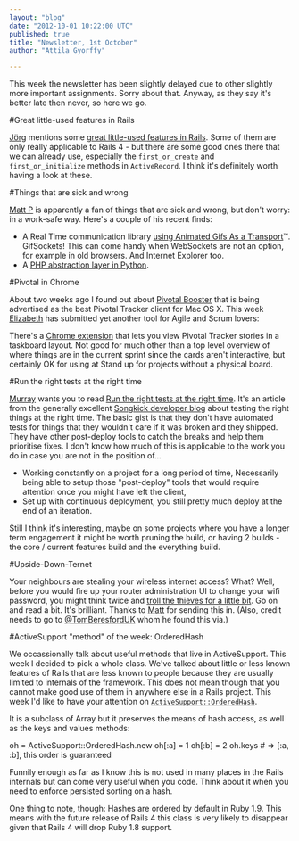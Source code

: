 ```yaml
---
layout: "blog"
date: "2012-10-01 10:22:00 UTC"
published: true
title: "Newsletter, 1st October"
author: "Attila Gyorffy"

---
```


This week the newsletter has been slightly delayed due to other slightly more important assignments. Sorry about that. Anyway, as they say it's better late then never, so here we go.

#Great little-used features in Rails

[Jörg](http://www.unboxedconsulting.com/people/joerg-diekmann) mentions some [great little-used features in Rails](http://blog.mitchcrowe.com/blog/2012/04/14/10-most-underused-activerecord-relation-methods). Some of them are only really applicable to Rails 4 - but there are some good ones there that we can already use, especially the `first_or_create` and `first_or_initialize` methods in `ActiveRecord`. I think it's definitely worth having a look at these.

#Things that are sick and wrong

[Matt P](http://www.unboxedconsulting.com/people/matt-peperell) is apparently a fan of things that are sick and wrong, but don't worry: in a work-safe way. Here's a couple of his recent finds:

* A Real Time communication library [using Animated Gifs As a Transport](http://github.com/videlalvaro/gifsockets)™. GifSockets! This can come handy when WebSockets are not an option, for example in old browsers. And Internet Explorer too.* A [PHP abstraction layer in Python](http://code.google.com/p/php-py/source/browse/trunk/src/php/php.py).

#Pivotal in Chrome

About two weeks ago I found out about [Pivotal Booster](http://pivotalbooster.com/) that is being advertised as the best Pivotal Tracker client for Mac OS X. This week [Elizabeth](http://www.unboxedconsulting.com/people/elizabeth-curson) has submitted yet another tool for Agile and Scrum lovers:

There's a [Chrome extension](http://chrome.google.com/webstore/detail/iegbkljacgfochoondhgibofiijnedjd) that lets you view Pivotal Tracker stories in a taskboard layout. Not good for much other than a top level overview of where things are in the current sprint since the cards aren't interactive, but certainly OK for using at Stand up for projects without a physical board.

#Run the right tests at the right time

[Murray](http://www.unboxedconsulting.com/people/murray-steele) wants you to read [Run the right tests at the right time](http://www.songkick.com/devblog/2012/09/27/run-the-right-tests-at-the-right-time/). It's an article from the generally excellent [Songkick developer blog](http://www.songkick.com/devblog/) about testing the right things at the right time. The basic gist is that they don't have automated tests for things that they wouldn't care if it was broken and they shipped. They have other post-deploy tools to catch the breaks and help them prioritise fixes. I don't know how much of this is applicable to the work you do in case you are not in the position of…

* Working constantly on a project for a long period of time, Necessarily being able to setup those "post-deploy" tools that would require attention once you might have left the client,* Set up with continuous deployment, you still pretty much deploy at the end of an iteration.

Still I think it's interesting, maybe on some projects where you have a longer term engagement it might be worth pruning the build, or having 2 builds - the core / current features build and the everything build.

#Upside-Down-Ternet

Your neighbours are stealing your wireless internet access? What? Well, before you would fire up your router administration UI to change your wifi password, you might think twice and [troll the thieves for a little bit](http://www.ex-parrot.com/pete/upside-down-ternet.html). Go on and read a bit. It's brilliant. Thanks to [Matt](http://www.unboxedconsulting.com/people/matt-frank) for sending this in. (Also, credit needs to go to [@TomBeresfordUK](http://twitter.com/TomBeresfordUK) whom he found this via.)

#ActiveSupport "method" of the week: OrderedHash

We occassionally talk about useful methods that live in ActiveSupport. This week I decided to pick a whole class. We've talked about little or less known features of Rails that are less known to people because they are usually limited to internals of the framework. This does not mean though that you cannot make good use of them in anywhere else in a Rails project. This week I'd like to have your attention on [`ActiveSupport::OrderedHash`](http://rubydoc.info/docs/rails/ActiveSupport/OrderedHash).

It is a subclass of Array but it preserves the means of hash access, as well as the keys and values methods:

oh = ActiveSupport::OrderedHash.new oh[:a] = 1 oh[:b] = 2 oh.keys # => [:a, :b], this order is guaranteed

 Funnily enough as far as I know this is not used in many places in the Rails internals but can come very useful when you code. Think about it when you need to enforce persisted sorting on a hash.

One thing to note, though: Hashes are ordered by default in Ruby 1.9. This means with the future release of Rails 4 this class is very likely to disappear given that Rails 4 will drop Ruby 1.8 support.


